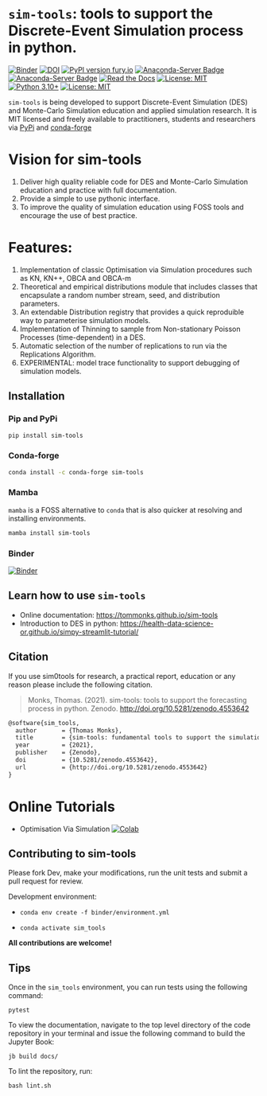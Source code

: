 # `sim-tools`: tools to support the Discrete-Event Simulation process in python.

[![Binder](https://mybinder.org/badge_logo.svg)](https://mybinder.org/v2/gh/TomMonks/sim-tools/HEAD)
[![DOI](https://zenodo.org/badge/225608065.svg)](https://zenodo.org/badge/latestdoi/225608065)
[![PyPI version fury.io](https://badge.fury.io/py/sim-tools.svg)](https://pypi.python.org/pypi/sim-tools/)
[![Anaconda-Server Badge](https://anaconda.org/conda-forge/sim-tools/badges/version.svg)](https://anaconda.org/conda-forge/sim-tools)
[![Anaconda-Server Badge](https://anaconda.org/conda-forge/sim-tools/badges/platforms.svg)](https://anaconda.org/conda-forge/sim-tools)
[![Read the Docs](https://readthedocs.org/projects/pip/badge/?version=latest)](https://tommonks.github.io/sim-tools)
[![License: MIT](https://img.shields.io/badge/License-MIT-yellow.svg)](https://opensource.org/licenses/MIT)
[![Python 3.10+](https://img.shields.io/badge/python-3.10+-blue.svg)](https://www.python.org/downloads/release/python-360+/)
[![License: MIT](https://img.shields.io/badge/ORCID-0000--0003--2631--4481-brightgreen)](https://orcid.org/0000-0003-2631-4481)


`sim-tools` is being developed to support Discrete-Event Simulation (DES) and Monte-Carlo Simulation education and applied simulation research.  It is MIT licensed and freely available to practitioners, students and researchers via [PyPi](https://pypi.org/project/sim-tools/) and [conda-forge](https://anaconda.org/conda-forge/sim-tools)

 # Vision for sim-tools

 1. Deliver high quality reliable code for DES and Monte-Carlo Simulation education and practice with full documentation.
 2. Provide a simple to use pythonic interface.
 3. To improve the quality of simulation education using FOSS tools and encourage the use of best practice.

# Features:

1. Implementation of classic Optimisation via Simulation procedures such as KN, KN++, OBCA and OBCA-m
2. Theoretical and empirical distributions module that includes classes that encapsulate a random number stream, seed, and distribution parameters.
3. An extendable Distribution registry that provides a quick reproduible way to parameterise simulation models.
4. Implementation of Thinning to sample from Non-stationary Poisson Processes (time-dependent) in a DES.
5. Automatic selection of the number of replications to run via the Replications Algorithm.
6. EXPERIMENTAL: model trace functionality to support debugging of simulation models.

## Installation

### Pip and PyPi

```bash
pip install sim-tools
```

### Conda-forge

```bash
conda install -c conda-forge sim-tools
```

### Mamba

`mamba` is a FOSS alternative to `conda` that is also quicker at resolving and installing environments.

```bash
mamba install sim-tools
```

### Binder

[![Binder](https://mybinder.org/badge_logo.svg)](https://mybinder.org/v2/gh/TomMonks/sim-tools/HEAD)


## Learn how to use `sim-tools`

* Online documentation: https://tommonks.github.io/sim-tools
* Introduction to DES in python: https://health-data-science-or.github.io/simpy-streamlit-tutorial/

## Citation

If you use sim0tools for research, a practical report, education or any reason please include the following citation.

> Monks, Thomas. (2021). sim-tools: tools to support the forecasting process in python. Zenodo. http://doi.org/10.5281/zenodo.4553642

```tex
@software{sim_tools,
  author       = {Thomas Monks},
  title        = {sim-tools: fundamental tools to support the simulation process in python},
  year         = {2021},
  publisher    = {Zenodo},
  doi          = {10.5281/zenodo.4553642},
  url          = {http://doi.org/10.5281/zenodo.4553642}
}
```

# Online Tutorials

* Optimisation Via Simulation [![Colab](https://colab.research.google.com/assets/colab-badge.svg)](https://colab.research.google.com/github/TomMonks/sim-tools/blob/master/docs/02_ovs/03_sw21_tutorial.ipynb)


## Contributing to sim-tools

Please fork Dev, make your modifications, run the unit tests and submit a pull request for review.

Development environment:

* `conda env create -f binder/environment.yml`

* `conda activate sim_tools`

**All contributions are welcome!**

## Tips

Once in the `sim_tools` environment, you can run tests using the following command:

```
pytest
```

To view the documentation, navigate to the top level directory of the code repository in your terminal and issue the following command to build the Jupyter Book:

```
jb build docs/
```

To lint the repository, run:

```
bash lint.sh
```
